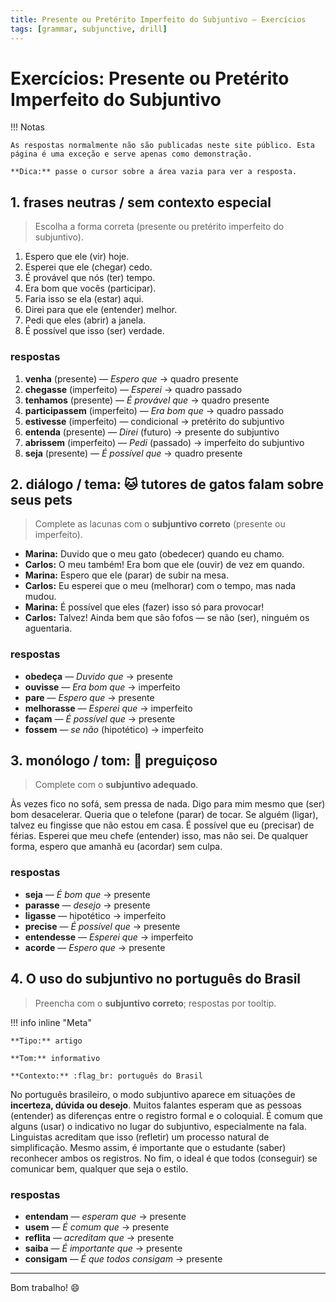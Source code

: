 ```yaml
---
title: Presente ou Pretérito Imperfeito do Subjuntivo — Exercícios
tags: [grammar, subjunctive, drill]
---
```


# Exercícios: Presente ou Pretérito Imperfeito do Subjuntivo

!!! Notas

    As respostas normalmente não são publicadas neste site público. Esta página é uma exceção e serve apenas como demonstração.

    **Dica:** passe o cursor sobre a área vazia para ver a resposta.

## 1. frases neutras / sem contexto especial

> Escolha a forma correta (presente ou pretérito imperfeito do subjuntivo).

1. Espero que ele <abbr data-title="venha" class="blank"></abbr> (vir) hoje.
2. Esperei que ele <abbr data-title="chegasse" class="blank"></abbr> (chegar) cedo.
3. É provável que nós <abbr data-title="tenhamos" class="blank"></abbr> (ter) tempo.
4. Era bom que vocês <abbr data-title="participassem" class="blank"></abbr> (participar).
5. Faria isso se ela <abbr data-title="estivesse" class="blank"></abbr> (estar) aqui.
6. Direi para que ele <abbr data-title="entenda" class="blank"></abbr> (entender) melhor.
7. Pedi que eles <abbr data-title="abrissem" class="blank"></abbr> (abrir) a janela.
8. É possível que isso <abbr data-title="seja" class="blank"></abbr> (ser) verdade.

### respostas

1. **venha** (presente) — *Espero que* → quadro presente
2. **chegasse** (imperfeito) — *Esperei* → quadro passado
3. **tenhamos** (presente) — *É provável que* → quadro presente
4. **participassem** (imperfeito) — *Era bom que* → quadro passado
5. **estivesse** (imperfeito) — condicional → pretérito do subjuntivo
6. **entenda** (presente) — *Direi* (futuro) → presente do subjuntivo
7. **abrissem** (imperfeito) — *Pedi* (passado) → imperfeito do subjuntivo
8. **seja** (presente) — *É possível que* → quadro presente

## 2. diálogo / tema: :cat:  tutores de gatos falam sobre seus pets

> Complete as lacunas com o **subjuntivo correto** (presente ou imperfeito).

- **Marina:** Duvido que o meu gato <abbr data-title="obedeça" class="blank"></abbr> (obedecer) quando eu chamo.
- **Carlos:** O meu também! Era bom que ele <abbr data-title="ouvisse" class="blank"></abbr> (ouvir) de vez em quando.
- **Marina:** Espero que ele <abbr data-title="pare" class="blank"></abbr> (parar) de subir na mesa.
- **Carlos:** Eu esperei que o meu <abbr data-title="melhorasse" class="blank"></abbr> (melhorar) com o tempo, mas nada mudou.
- **Marina:** É possível que eles <abbr data-title="façam" class="blank"></abbr> (fazer) isso só para provocar!
- **Carlos:** Talvez! Ainda bem que são fofos — se não <abbr data-title="fossem" class="blank"></abbr> (ser), ninguém os aguentaria.

### respostas

- **obedeça** — *Duvido que* → presente
- **ouvisse** — *Era bom que* → imperfeito
- **pare** — *Espero que* → presente
- **melhorasse** — *Esperei que* → imperfeito
- **façam** — *É possível que* → presente
- **fossem** — *se não* (hipotético) → imperfeito

## 3. monólogo / tom: :sloth: preguiçoso

> Complete com o **subjuntivo adequado**.

Às vezes fico no sofá, sem pressa de nada.
Digo para mim mesmo que <abbr data-title="seja" class="blank"></abbr> (ser) bom desacelerar.
Queria que o telefone <abbr data-title="parasse" class="blank"></abbr> (parar) de tocar.
Se alguém <abbr data-title="ligasse" class="blank"></abbr> (ligar), talvez eu fingisse que não estou em casa.
É possível que eu <abbr data-title="precise" class="blank"></abbr> (precisar) de férias.
Esperei que meu chefe <abbr data-title="entendesse" class="blank"></abbr> (entender) isso, mas não sei.
De qualquer forma, espero que amanhã eu <abbr data-title="acorde" class="blank"></abbr> (acordar) sem culpa.

### respostas

- **seja** — *É bom que* → presente
- **parasse** — *desejo* → presente
- **ligasse** — hipotético → imperfeito
- **precise** — *É possível que* → presente
- **entendesse** — *Esperei que* → imperfeito
- **acorde** — *Espero que* → presente

## 4. O uso do subjuntivo no português do Brasil

> Preencha com o **subjuntivo correto**; respostas por tooltip.

!!! info inline "Meta"

    **Tipo:** artigo

    **Tom:** informativo

    **Contexto:** :flag_br: português do Brasil



No português brasileiro, o modo subjuntivo aparece em situações de **incerteza, dúvida ou desejo**.
Muitos falantes esperam que as pessoas <abbr data-title="entendam" class="blank"></abbr> (entender) as diferenças entre o registro formal e o coloquial.
É comum que alguns <abbr data-title="usem" class="blank"></abbr> (usar) o indicativo no lugar do subjuntivo, especialmente na fala.
Linguistas acreditam que isso <abbr data-title="reflita" class="blank"></abbr> (refletir) um processo natural de simplificação.
Mesmo assim, é importante que o estudante <abbr data-title="saiba" class="blank"></abbr> (saber) reconhecer ambos os registros.
No fim, o ideal é que todos <abbr data-title="consigam" class="blank"></abbr> (conseguir) se comunicar bem, qualquer que seja o estilo.

### respostas

- **entendam** — *esperam que* → presente
- **usem** — *É comum que* → presente
- **reflita** — *acreditam que* → presente
- **saiba** — *É importante que* → presente
- **consigam** — *É que todos consigam* → presente

---

Bom trabalho! :smile:
